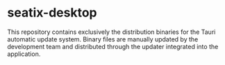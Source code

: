 # seatix-desktop
This repository contains exclusively the distribution binaries for the Tauri automatic update system. Binary files are manually updated by the development team and distributed through the updater integrated into the application.
